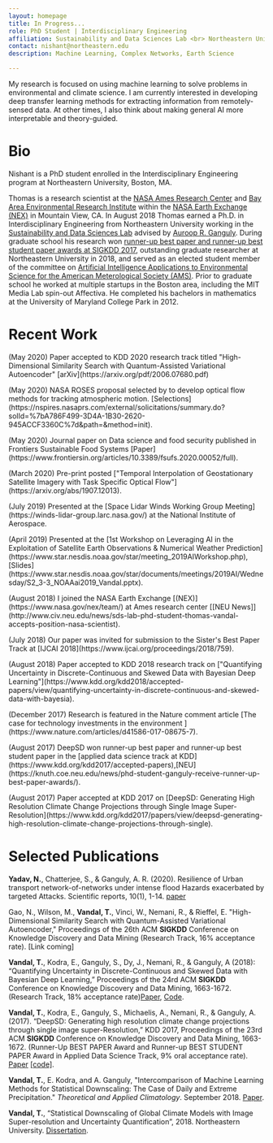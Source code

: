 ```yaml
---
layout: homepage
title: In Progress...
role: PhD Student | Interdisciplinary Engineering
affiliation: Sustainability and Data Sciences Lab <br> Northeastern University <br> Boston, MA, US
contact: nishant@northeastern.edu
description: Machine Learning, Complex Networks, Earth Science

---
```


My research is focused on using machine learning to solve problems in environmental and climate science. I am currently interested in developing deep transfer learning methods for extracting information from remotely-sensed data. At other times, I also think about making general AI more interpretable and theory-guided.

# Bio

Nishant is a PhD student enrolled in the Interdisciplinary Engineering program at Northeastern University, Boston, MA.

Thomas is a research scientist at the [NASA Ames Research Center](https://www.nasa.gov/ames/) and [Bay Area Environmental Research Institute](https://baeri.org/) within the [NASA Earth Exchange (NEX)](https://www.nasa.gov/nex) in Mountain View, CA. In August 2018 Thomas earned a Ph.D. in Interdisciplinary Engineering from Northeastern University working in the [Sustainability and Data Sciences Lab](https://web.northeastern.edu/sds/) advised by [Auroop R. Ganguly](https://coe.northeastern.edu/people/ganguly-auroop/). During graduate school his research won [runner-up best paper and runner-up best student paper awards at SIGKDD 2017](https://www.kdd.org/awards/view/2017-sigkdd-best-paper-award-winners), outstanding graduate researcher at Northeastern University in 2018, and served as an elected student member of the committee on [Artificial Intelligence Applications to Environmental Science for the American Meterological Society (AMS)](https://www.ametsoc.org/index.cfm/stac/committees/committee-on-artificial-intelligence-applications-to-environmental-science/membership/). Prior to graduate school he worked at multiple startups in the Boston area, including the MIT Media Lab spin-out Affectiva.  He completed his bachelors in mathematics at the University of Maryland College Park in 2012.

# Recent Work

<p>(May 2020) Paper accepted to KDD 2020 research track titled "High-Dimensional Similarity Search with Quantum-Assisted Variational Autoencoder" [arXiv](https://arxiv.org/pdf/2006.07680.pdf)</p>
<p>(May 2020) NASA ROSES proposal selected by to develop optical flow methods for tracking atmospheric motion. [Selections](https://nspires.nasaprs.com/external/solicitations/summary.do?solId=%7bA786F499-3D4A-1B30-2620-945ACCF3360C%7d&path=&method=init). </p>
<p>(May 2020) Journal paper on Data science and food security published in Frontiers Sustainable Food Systems [Paper](https://www.frontiersin.org/articles/10.3389/fsufs.2020.00052/full).</p>
<p>(March 2020) Pre-print posted ["Temporal Interpolation of Geostationary Satellite Imagery with Task Specific Optical Flow"](https://arxiv.org/abs/1907.12013). </p>
<p>(July 2019) Presented at the [Space Lidar Winds Working Group Meeting](https://winds-lidar-group.larc.nasa.gov/) at the National Institute of Aerospace.</p>
<p>(April 2019) Presented at the [1st Workshop on Leveraging AI in the Exploitation of Satellite Earth Observations & Numerical Weather Prediction](https://www.star.nesdis.noaa.gov/star/meeting_2019AIWorkshop.php), [Slides](https://www.star.nesdis.noaa.gov/star/documents/meetings/2019AI/Wednesday/S2_3-3_NOAAai2019_Vandal.pptx).</p>
<p>(August 2018) I joined the NASA Earth Exchange [(NEX)](https://www.nasa.gov/nex/team/) at Ames research center [[NEU News]](http://www.civ.neu.edu/news/sds-lab-phd-student-thomas-vandal-accepts-position-nasa-scientist). </p>
<p>(July 2018) Our paper was invited for submission to the Sister's Best Paper Track at [IJCAI 2018](https://www.ijcai.org/proceedings/2018/759). </p>
<p>(August 2018) Paper accepted to KDD 2018 research track on ["Quantifying Uncertainty in Discrete-Continuous and Skewed Data with Bayesian Deep Learning"](https://www.kdd.org/kdd2018/accepted-papers/view/quantifying-uncertainty-in-discrete-continuous-and-skewed-data-with-bayesia).</p>
<p>(December 2017) Research is featured in the Nature comment article [The case for technology investments in the environment
](https://www.nature.com/articles/d41586-017-08675-7).</p>
<p>(August 2017) DeepSD won runner-up best paper and runner-up best student paper in the [applied data science track at KDD](https://www.kdd.org/kdd2017/accepted-papers),[NEU](https://knuth.coe.neu.edu/news/phd-student-ganguly-receive-runner-up-best-paper-awards/).</p>
<p>(August 2017) Paper accepted at KDD 2017 on [DeepSD: Generating High Resolution Climate Change Projections through Single Image Super-Resolution](https://www.kdd.org/kdd2017/papers/view/deepsd-generating-high-resolution-climate-change-projections-through-single). </p>

# Selected Publications

**Yadav, N.**, Chatterjee, S., & Ganguly, A. R. (2020). Resilience of Urban transport network-of-networks under intense flood Hazards exacerbated by targeted Attacks. Scientific reports, 10(1), 1-14. [paper](https://www.nature.com/articles/s41598-020-66049-y)

Gao, N., Wilson, M., **Vandal, T.**, Vinci, W., Nemani, R., & Rieffel, E. "High-Dimensional Similarity Search with Quantum-Assisted Variational Autoencoder," Proceedings of the 26th ACM **SIGKDD** Conference on Knowledge Discovery and Data Mining (Research Track, 16% acceptance rate). [Link coming]

**Vandal, T.**, Kodra, E., Ganguly, S., Dy, J., Nemani, R., & Ganguly, A (2018): “Quantifying Uncertainty in Discrete-Continuous and Skewed Data with Bayesian Deep Learning,” Proceedings of the 24rd ACM **SIGKDD** Conference on Knowledge Discovery and Data Mining, 1663-1672. (Research Track, 18% acceptance rate)[Paper](https://www.kdd.org/kdd2018/accepted-papers/view/quantifying-uncertainty-in-discrete-continuous-and-skewed-data-with-bayesia), [Code](https://github.com/tjvandal/discrete-continuous-bdl).

**Vandal, T.**, Kodra, E., Ganguly, S., Michaelis, A., Nemani, R., & Ganguly, A. (2017). “DeepSD: Generating high resolution climate change projections through single image super-Resolution,” KDD 2017, Proceedings of the 23rd ACM **SIGKDD** Conference on Knowledge Discovery and Data Mining, 1663-1672. (Runner-Up BEST PAPER Award and Runner-up BEST STUDENT PAPER Award in Applied Data Science Track, 9% oral acceptance rate). [Paper](https://www.kdd.org/kdd2017/papers/view/deepsd-generating-high-resolution-climate-change-projections-through-single) [[code]](https://github.com/tjvandal/deepsd).

**Vandal, T.**, E. Kodra, and A. Ganguly, "Intercomparison of Machine Learning Methods for Statistical Downscaling: The Case of Daily and Extreme Precipitation." *Theoretical and Applied Climatology*. September 2018. [Paper](https://link.springer.com/article/10.1007/s00704-018-2613-3).

**Vandal, T.**, “Statistical Downscaling of Global Climate Models with Image Super-resolution and Uncertainty Quantification”, 2018. Northeastern University. [Dissertation](./papers/vandal_dissertation_2018.pdf).
